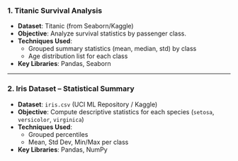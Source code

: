 ### 1. **Titanic Survival Analysis**
- **Dataset**: Titanic (from Seaborn/Kaggle)
- **Objective**: Analyze survival statistics by passenger class.
- **Techniques Used**:
  - Grouped summary statistics (mean, median, std) by class
  - Age distribution list for each class
- **Key Libraries**: Pandas, Seaborn

---

### 2. **Iris Dataset – Statistical Summary**
- **Dataset**: `iris.csv` (UCI ML Repository / Kaggle)
- **Objective**: Compute descriptive statistics for each species (`setosa`, `versicolor`, `virginica`)
- **Techniques Used**:
  - Grouped percentiles
  - Mean, Std Dev, Min/Max per class
- **Key Libraries**: Pandas, NumPy
